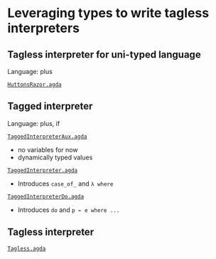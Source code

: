 Leveraging types to write tagless interpreters
==============================================

Tagless interpreter for uni-typed language
------------------------------------------

Language: plus

[`HuttonsRazor.agda`](HuttonsRazor.agda)

Tagged interpreter
------------------

Language: plus, if

[`TaggedInterpreterAux.agda`](TaggedInterpreterAux.agda)

- no variables for now
- dynamically typed values

[`TaggedInterpreter.agda`](TaggedInterpreter.agda)

- Introduces `case_of_` and `λ where`

[`TaggedInterpreterDo.agda`](TaggedInterpreterDo.agda)

- Introduces `do` and `p ← e where ...`

Tagless interpreter
-------------------

[`Tagless.agda`](Tagless.agda)
